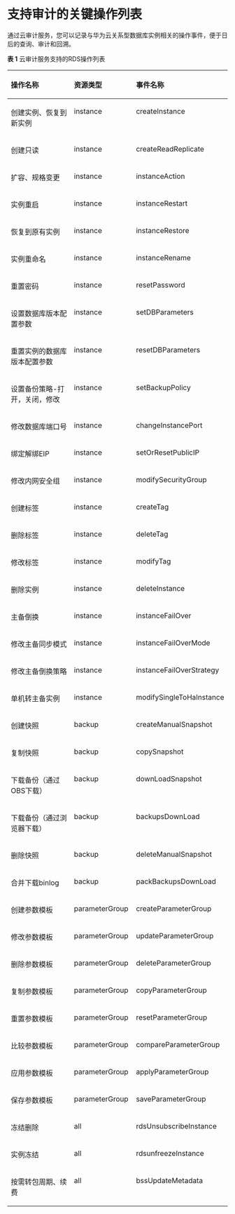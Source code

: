 # 支持审计的关键操作列表<a name="rds_pg_06_0004"></a>

通过云审计服务，您可以记录与华为云关系型数据库实例相关的操作事件，便于日后的查询、审计和回溯。

**表 1**  云审计服务支持的RDS操作列表

<a name="rds_06_0004_table27743863194823"></a>
<table><thead align="left"><tr id="rds_06_0004_r7f44d07f1a7e4ab497849a732991fed3"><th class="cellrowborder" valign="top" width="42.54%" id="mcps1.2.4.1.1"><p id="rds_06_0004_a63fd6e5d562f4282bd32649f4a854de8"><a name="rds_06_0004_a63fd6e5d562f4282bd32649f4a854de8"></a><a name="rds_06_0004_a63fd6e5d562f4282bd32649f4a854de8"></a><strong id="rds_06_0004_zh-cn_topic_0100240370_b726976511613"><a name="rds_06_0004_zh-cn_topic_0100240370_b726976511613"></a><a name="rds_06_0004_zh-cn_topic_0100240370_b726976511613"></a>操作名称</strong></p>
</th>
<th class="cellrowborder" valign="top" width="28.449999999999996%" id="mcps1.2.4.1.2"><p id="rds_06_0004_a0a92d786e2224a2a8d4deb79e5bd168e"><a name="rds_06_0004_a0a92d786e2224a2a8d4deb79e5bd168e"></a><a name="rds_06_0004_a0a92d786e2224a2a8d4deb79e5bd168e"></a><strong id="rds_06_0004_a9430514f195a4b62b833818f12495e16"><a name="rds_06_0004_a9430514f195a4b62b833818f12495e16"></a><a name="rds_06_0004_a9430514f195a4b62b833818f12495e16"></a>资源类型</strong></p>
</th>
<th class="cellrowborder" valign="top" width="29.01%" id="mcps1.2.4.1.3"><p id="rds_06_0004_ae1d2b2f997f0470ab6de7eeba1d14f39"><a name="rds_06_0004_ae1d2b2f997f0470ab6de7eeba1d14f39"></a><a name="rds_06_0004_ae1d2b2f997f0470ab6de7eeba1d14f39"></a><strong id="rds_06_0004_a33cb9fe8828b4f27881562cc9616018e"><a name="rds_06_0004_a33cb9fe8828b4f27881562cc9616018e"></a><a name="rds_06_0004_a33cb9fe8828b4f27881562cc9616018e"></a>事件名称</strong></p>
</th>
</tr>
</thead>
<tbody><tr id="rds_06_0004_rd5d58084a7d9466d9d8d525b49beece9"><td class="cellrowborder" valign="top" width="42.54%" headers="mcps1.2.4.1.1 "><p id="rds_06_0004_af7e5728f6d764ff5ab332ee110252aef"><a name="rds_06_0004_af7e5728f6d764ff5ab332ee110252aef"></a><a name="rds_06_0004_af7e5728f6d764ff5ab332ee110252aef"></a>创建实例、恢复到新实例</p>
</td>
<td class="cellrowborder" valign="top" width="28.449999999999996%" headers="mcps1.2.4.1.2 "><p id="rds_06_0004_af825779a9cd54e738b3d639508529df4"><a name="rds_06_0004_af825779a9cd54e738b3d639508529df4"></a><a name="rds_06_0004_af825779a9cd54e738b3d639508529df4"></a>instance</p>
</td>
<td class="cellrowborder" valign="top" width="29.01%" headers="mcps1.2.4.1.3 "><p id="rds_06_0004_a0a5e47f01d004f469067ead9f4ce02e0"><a name="rds_06_0004_a0a5e47f01d004f469067ead9f4ce02e0"></a><a name="rds_06_0004_a0a5e47f01d004f469067ead9f4ce02e0"></a>createInstance</p>
</td>
</tr>
<tr id="rds_06_0004_r5e6aedcb2aac46808bbc406ccfa72a70"><td class="cellrowborder" valign="top" width="42.54%" headers="mcps1.2.4.1.1 "><p id="rds_06_0004_zh-cn_topic_0100240370_p467992810535"><a name="rds_06_0004_zh-cn_topic_0100240370_p467992810535"></a><a name="rds_06_0004_zh-cn_topic_0100240370_p467992810535"></a>创建只读</p>
</td>
<td class="cellrowborder" valign="top" width="28.449999999999996%" headers="mcps1.2.4.1.2 "><p id="rds_06_0004_a44ed0967776848f9bd337ec45ff25b2a"><a name="rds_06_0004_a44ed0967776848f9bd337ec45ff25b2a"></a><a name="rds_06_0004_a44ed0967776848f9bd337ec45ff25b2a"></a>instance</p>
</td>
<td class="cellrowborder" valign="top" width="29.01%" headers="mcps1.2.4.1.3 "><p id="rds_06_0004_aca9c9a8053534fd193e6e552aaf59014"><a name="rds_06_0004_aca9c9a8053534fd193e6e552aaf59014"></a><a name="rds_06_0004_aca9c9a8053534fd193e6e552aaf59014"></a>createReadReplicate</p>
</td>
</tr>
<tr id="rds_06_0004_r36e06c63d1334c1490d62de6cfa24e65"><td class="cellrowborder" valign="top" width="42.54%" headers="mcps1.2.4.1.1 "><p id="rds_06_0004_ad9998ab28d504bd4aeb2baa958b10bd1"><a name="rds_06_0004_ad9998ab28d504bd4aeb2baa958b10bd1"></a><a name="rds_06_0004_ad9998ab28d504bd4aeb2baa958b10bd1"></a>扩容、规格变更</p>
</td>
<td class="cellrowborder" valign="top" width="28.449999999999996%" headers="mcps1.2.4.1.2 "><p id="rds_06_0004_zh-cn_topic_0100240370_p418869210749"><a name="rds_06_0004_zh-cn_topic_0100240370_p418869210749"></a><a name="rds_06_0004_zh-cn_topic_0100240370_p418869210749"></a>instance</p>
</td>
<td class="cellrowborder" valign="top" width="29.01%" headers="mcps1.2.4.1.3 "><p id="rds_06_0004_af5d36c8ee6934b4b84265525bbe7aa24"><a name="rds_06_0004_af5d36c8ee6934b4b84265525bbe7aa24"></a><a name="rds_06_0004_af5d36c8ee6934b4b84265525bbe7aa24"></a>instanceAction</p>
</td>
</tr>
<tr id="rds_06_0004_row1717353295215"><td class="cellrowborder" valign="top" width="42.54%" headers="mcps1.2.4.1.1 "><p id="rds_06_0004_p9174123213522"><a name="rds_06_0004_p9174123213522"></a><a name="rds_06_0004_p9174123213522"></a>实例重启</p>
</td>
<td class="cellrowborder" valign="top" width="28.449999999999996%" headers="mcps1.2.4.1.2 "><p id="rds_06_0004_p4174163225211"><a name="rds_06_0004_p4174163225211"></a><a name="rds_06_0004_p4174163225211"></a>instance</p>
</td>
<td class="cellrowborder" valign="top" width="29.01%" headers="mcps1.2.4.1.3 "><p id="rds_06_0004_p151752321520"><a name="rds_06_0004_p151752321520"></a><a name="rds_06_0004_p151752321520"></a>instanceRestart</p>
</td>
</tr>
<tr id="rds_06_0004_row562183515218"><td class="cellrowborder" valign="top" width="42.54%" headers="mcps1.2.4.1.1 "><p id="rds_06_0004_p17621183517524"><a name="rds_06_0004_p17621183517524"></a><a name="rds_06_0004_p17621183517524"></a>恢复到原有实例</p>
</td>
<td class="cellrowborder" valign="top" width="28.449999999999996%" headers="mcps1.2.4.1.2 "><p id="rds_06_0004_p1962113357528"><a name="rds_06_0004_p1962113357528"></a><a name="rds_06_0004_p1962113357528"></a>instance</p>
</td>
<td class="cellrowborder" valign="top" width="29.01%" headers="mcps1.2.4.1.3 "><p id="rds_06_0004_p106211735165214"><a name="rds_06_0004_p106211735165214"></a><a name="rds_06_0004_p106211735165214"></a>instanceRestore</p>
</td>
</tr>
<tr id="rds_06_0004_row18494121461116"><td class="cellrowborder" valign="top" width="42.54%" headers="mcps1.2.4.1.1 "><p id="rds_06_0004_p549451481112"><a name="rds_06_0004_p549451481112"></a><a name="rds_06_0004_p549451481112"></a>实例重命名</p>
</td>
<td class="cellrowborder" valign="top" width="28.449999999999996%" headers="mcps1.2.4.1.2 "><p id="rds_06_0004_p55881634141112"><a name="rds_06_0004_p55881634141112"></a><a name="rds_06_0004_p55881634141112"></a>instance</p>
</td>
<td class="cellrowborder" valign="top" width="29.01%" headers="mcps1.2.4.1.3 "><p id="rds_06_0004_p4494814121119"><a name="rds_06_0004_p4494814121119"></a><a name="rds_06_0004_p4494814121119"></a>instanceRename</p>
</td>
</tr>
<tr id="rds_06_0004_r482e2acb5e5b4444aa055dac4b80afbc"><td class="cellrowborder" valign="top" width="42.54%" headers="mcps1.2.4.1.1 "><p id="rds_06_0004_a7c65853862154605a40a60d060affcad"><a name="rds_06_0004_a7c65853862154605a40a60d060affcad"></a><a name="rds_06_0004_a7c65853862154605a40a60d060affcad"></a>重置密码</p>
</td>
<td class="cellrowborder" valign="top" width="28.449999999999996%" headers="mcps1.2.4.1.2 "><p id="rds_06_0004_a37c650fab97a4eef8b7913ac7956c8a4"><a name="rds_06_0004_a37c650fab97a4eef8b7913ac7956c8a4"></a><a name="rds_06_0004_a37c650fab97a4eef8b7913ac7956c8a4"></a>instance</p>
</td>
<td class="cellrowborder" valign="top" width="29.01%" headers="mcps1.2.4.1.3 "><p id="rds_06_0004_a6a482a4842ed4e53a9d67b25d9b0e53d"><a name="rds_06_0004_a6a482a4842ed4e53a9d67b25d9b0e53d"></a><a name="rds_06_0004_a6a482a4842ed4e53a9d67b25d9b0e53d"></a>resetPassword</p>
</td>
</tr>
<tr id="rds_06_0004_rcc318f6fd2274c3c8a3649709d1144a7"><td class="cellrowborder" valign="top" width="42.54%" headers="mcps1.2.4.1.1 "><p id="rds_06_0004_a7a7bffd693f3466f9d31d13469cdd6be"><a name="rds_06_0004_a7a7bffd693f3466f9d31d13469cdd6be"></a><a name="rds_06_0004_a7a7bffd693f3466f9d31d13469cdd6be"></a>设置数据库版本配置参数</p>
</td>
<td class="cellrowborder" valign="top" width="28.449999999999996%" headers="mcps1.2.4.1.2 "><p id="rds_06_0004_a639badc3a3be4f37913cce4cf4b377dc"><a name="rds_06_0004_a639badc3a3be4f37913cce4cf4b377dc"></a><a name="rds_06_0004_a639badc3a3be4f37913cce4cf4b377dc"></a>instance</p>
</td>
<td class="cellrowborder" valign="top" width="29.01%" headers="mcps1.2.4.1.3 "><p id="rds_06_0004_afdb2067fb8fd4cfa8a17e3d582f0670b"><a name="rds_06_0004_afdb2067fb8fd4cfa8a17e3d582f0670b"></a><a name="rds_06_0004_afdb2067fb8fd4cfa8a17e3d582f0670b"></a>setDBParameters</p>
</td>
</tr>
<tr id="rds_06_0004_rb781d0d5a20344ef967e7983a4a4ab43"><td class="cellrowborder" valign="top" width="42.54%" headers="mcps1.2.4.1.1 "><p id="rds_06_0004_a495cfb49685e4267b6da2d2432b075b4"><a name="rds_06_0004_a495cfb49685e4267b6da2d2432b075b4"></a><a name="rds_06_0004_a495cfb49685e4267b6da2d2432b075b4"></a>重置实例的数据库版本配置参数</p>
</td>
<td class="cellrowborder" valign="top" width="28.449999999999996%" headers="mcps1.2.4.1.2 "><p id="rds_06_0004_aa4a1acaa029a4e6fa6557bc684e4430d"><a name="rds_06_0004_aa4a1acaa029a4e6fa6557bc684e4430d"></a><a name="rds_06_0004_aa4a1acaa029a4e6fa6557bc684e4430d"></a>instance</p>
</td>
<td class="cellrowborder" valign="top" width="29.01%" headers="mcps1.2.4.1.3 "><p id="rds_06_0004_a4836101430dc4824978406d24413d0c6"><a name="rds_06_0004_a4836101430dc4824978406d24413d0c6"></a><a name="rds_06_0004_a4836101430dc4824978406d24413d0c6"></a>resetDBParameters</p>
</td>
</tr>
<tr id="rds_06_0004_r29eefbd82d204cc89a2164bba22d1a37"><td class="cellrowborder" valign="top" width="42.54%" headers="mcps1.2.4.1.1 "><p id="rds_06_0004_aa630277a78114119abe09b236bd3d341"><a name="rds_06_0004_aa630277a78114119abe09b236bd3d341"></a><a name="rds_06_0004_aa630277a78114119abe09b236bd3d341"></a>设置备份策略-打开，关闭，修改</p>
</td>
<td class="cellrowborder" valign="top" width="28.449999999999996%" headers="mcps1.2.4.1.2 "><p id="rds_06_0004_a7b2472afe98f44acae5596980479fa6e"><a name="rds_06_0004_a7b2472afe98f44acae5596980479fa6e"></a><a name="rds_06_0004_a7b2472afe98f44acae5596980479fa6e"></a>instance</p>
</td>
<td class="cellrowborder" valign="top" width="29.01%" headers="mcps1.2.4.1.3 "><p id="rds_06_0004_a9daf9c2cd9d547778dd68403785cafff"><a name="rds_06_0004_a9daf9c2cd9d547778dd68403785cafff"></a><a name="rds_06_0004_a9daf9c2cd9d547778dd68403785cafff"></a>setBackupPolicy</p>
</td>
</tr>
<tr id="rds_06_0004_rfe097bd8b106470fb9240510a8a1b1b9"><td class="cellrowborder" valign="top" width="42.54%" headers="mcps1.2.4.1.1 "><p id="rds_06_0004_a6679423693da4bd58b784354f70554b2"><a name="rds_06_0004_a6679423693da4bd58b784354f70554b2"></a><a name="rds_06_0004_a6679423693da4bd58b784354f70554b2"></a>修改数据库端口号</p>
</td>
<td class="cellrowborder" valign="top" width="28.449999999999996%" headers="mcps1.2.4.1.2 "><p id="rds_06_0004_abe3ac105e1d2478fb497130e328eb1ce"><a name="rds_06_0004_abe3ac105e1d2478fb497130e328eb1ce"></a><a name="rds_06_0004_abe3ac105e1d2478fb497130e328eb1ce"></a>instance</p>
</td>
<td class="cellrowborder" valign="top" width="29.01%" headers="mcps1.2.4.1.3 "><p id="rds_06_0004_a9cb63d4194fa43aea4c4f4d4f7f5ddec"><a name="rds_06_0004_a9cb63d4194fa43aea4c4f4d4f7f5ddec"></a><a name="rds_06_0004_a9cb63d4194fa43aea4c4f4d4f7f5ddec"></a>changeInstancePort</p>
</td>
</tr>
<tr id="rds_06_0004_r9068978436f9458696c8c92c74676a89"><td class="cellrowborder" valign="top" width="42.54%" headers="mcps1.2.4.1.1 "><p id="rds_06_0004_zh-cn_topic_0100240370_p24834310535"><a name="rds_06_0004_zh-cn_topic_0100240370_p24834310535"></a><a name="rds_06_0004_zh-cn_topic_0100240370_p24834310535"></a>绑定解绑EIP</p>
</td>
<td class="cellrowborder" valign="top" width="28.449999999999996%" headers="mcps1.2.4.1.2 "><p id="rds_06_0004_zh-cn_topic_0100240370_p824076810749"><a name="rds_06_0004_zh-cn_topic_0100240370_p824076810749"></a><a name="rds_06_0004_zh-cn_topic_0100240370_p824076810749"></a>instance</p>
</td>
<td class="cellrowborder" valign="top" width="29.01%" headers="mcps1.2.4.1.3 "><p id="rds_06_0004_ae011557d77d84908a68ae149eff2b357"><a name="rds_06_0004_ae011557d77d84908a68ae149eff2b357"></a><a name="rds_06_0004_ae011557d77d84908a68ae149eff2b357"></a>setOrResetPublicIP</p>
</td>
</tr>
<tr id="rds_06_0004_r32eb910448094ba8bf94a050804a2ffb"><td class="cellrowborder" valign="top" width="42.54%" headers="mcps1.2.4.1.1 "><p id="rds_06_0004_ad5a6e76acc1948929092d580fc8e0ae8"><a name="rds_06_0004_ad5a6e76acc1948929092d580fc8e0ae8"></a><a name="rds_06_0004_ad5a6e76acc1948929092d580fc8e0ae8"></a>修改内网安全组</p>
</td>
<td class="cellrowborder" valign="top" width="28.449999999999996%" headers="mcps1.2.4.1.2 "><p id="rds_06_0004_a3a85043170494548ad872105c934799f"><a name="rds_06_0004_a3a85043170494548ad872105c934799f"></a><a name="rds_06_0004_a3a85043170494548ad872105c934799f"></a>instance</p>
</td>
<td class="cellrowborder" valign="top" width="29.01%" headers="mcps1.2.4.1.3 "><p id="rds_06_0004_af6e7f371fd334a14a727db3f9423868f"><a name="rds_06_0004_af6e7f371fd334a14a727db3f9423868f"></a><a name="rds_06_0004_af6e7f371fd334a14a727db3f9423868f"></a>modifySecurityGroup</p>
</td>
</tr>
<tr id="rds_06_0004_r0bc37b1afd114009bce9c986a9c6f394"><td class="cellrowborder" valign="top" width="42.54%" headers="mcps1.2.4.1.1 "><p id="rds_06_0004_ae6ca7c6647db4fd78c2ea7a1bd079784"><a name="rds_06_0004_ae6ca7c6647db4fd78c2ea7a1bd079784"></a><a name="rds_06_0004_ae6ca7c6647db4fd78c2ea7a1bd079784"></a>创建标签</p>
</td>
<td class="cellrowborder" valign="top" width="28.449999999999996%" headers="mcps1.2.4.1.2 "><p id="rds_06_0004_acb123bc8da1442a9a1e98629a8888bc2"><a name="rds_06_0004_acb123bc8da1442a9a1e98629a8888bc2"></a><a name="rds_06_0004_acb123bc8da1442a9a1e98629a8888bc2"></a>instance</p>
</td>
<td class="cellrowborder" valign="top" width="29.01%" headers="mcps1.2.4.1.3 "><p id="rds_06_0004_abda1c24b03b147419e53c681dc95965a"><a name="rds_06_0004_abda1c24b03b147419e53c681dc95965a"></a><a name="rds_06_0004_abda1c24b03b147419e53c681dc95965a"></a>createTag</p>
</td>
</tr>
<tr id="rds_06_0004_r882010fcb0604a53ad7686a898dc824c"><td class="cellrowborder" valign="top" width="42.54%" headers="mcps1.2.4.1.1 "><p id="rds_06_0004_a2f35e46f3fbb4554b5477ae9c5e76b5b"><a name="rds_06_0004_a2f35e46f3fbb4554b5477ae9c5e76b5b"></a><a name="rds_06_0004_a2f35e46f3fbb4554b5477ae9c5e76b5b"></a>删除标签</p>
</td>
<td class="cellrowborder" valign="top" width="28.449999999999996%" headers="mcps1.2.4.1.2 "><p id="rds_06_0004_zh-cn_topic_0100240370_p178320210749"><a name="rds_06_0004_zh-cn_topic_0100240370_p178320210749"></a><a name="rds_06_0004_zh-cn_topic_0100240370_p178320210749"></a>instance</p>
</td>
<td class="cellrowborder" valign="top" width="29.01%" headers="mcps1.2.4.1.3 "><p id="rds_06_0004_a59d38e8bd6884dc290e3e30cf4e0a86f"><a name="rds_06_0004_a59d38e8bd6884dc290e3e30cf4e0a86f"></a><a name="rds_06_0004_a59d38e8bd6884dc290e3e30cf4e0a86f"></a>deleteTag</p>
</td>
</tr>
<tr id="rds_06_0004_rea7b8a9b9dbf44a7a7a4349b096889e6"><td class="cellrowborder" valign="top" width="42.54%" headers="mcps1.2.4.1.1 "><p id="rds_06_0004_a843f09db02c046e1933b627dcb9d37d7"><a name="rds_06_0004_a843f09db02c046e1933b627dcb9d37d7"></a><a name="rds_06_0004_a843f09db02c046e1933b627dcb9d37d7"></a>修改标签</p>
</td>
<td class="cellrowborder" valign="top" width="28.449999999999996%" headers="mcps1.2.4.1.2 "><p id="rds_06_0004_af5cf210a22664504b30e955d27b2603a"><a name="rds_06_0004_af5cf210a22664504b30e955d27b2603a"></a><a name="rds_06_0004_af5cf210a22664504b30e955d27b2603a"></a>instance</p>
</td>
<td class="cellrowborder" valign="top" width="29.01%" headers="mcps1.2.4.1.3 "><p id="rds_06_0004_ae990bcd75a1448e4954e0f672322f893"><a name="rds_06_0004_ae990bcd75a1448e4954e0f672322f893"></a><a name="rds_06_0004_ae990bcd75a1448e4954e0f672322f893"></a>modifyTag</p>
</td>
</tr>
<tr id="rds_06_0004_rcbefd233a4214b6c934673228c750c31"><td class="cellrowborder" valign="top" width="42.54%" headers="mcps1.2.4.1.1 "><p id="rds_06_0004_a6126bb86508f4686956d028817e507da"><a name="rds_06_0004_a6126bb86508f4686956d028817e507da"></a><a name="rds_06_0004_a6126bb86508f4686956d028817e507da"></a>删除实例</p>
</td>
<td class="cellrowborder" valign="top" width="28.449999999999996%" headers="mcps1.2.4.1.2 "><p id="rds_06_0004_a019b3caa778e4746a012c9b44a037a9f"><a name="rds_06_0004_a019b3caa778e4746a012c9b44a037a9f"></a><a name="rds_06_0004_a019b3caa778e4746a012c9b44a037a9f"></a>instance</p>
</td>
<td class="cellrowborder" valign="top" width="29.01%" headers="mcps1.2.4.1.3 "><p id="rds_06_0004_a747ccab3f97d455cbde1c8a754d35aa8"><a name="rds_06_0004_a747ccab3f97d455cbde1c8a754d35aa8"></a><a name="rds_06_0004_a747ccab3f97d455cbde1c8a754d35aa8"></a>deleteInstance</p>
</td>
</tr>
<tr id="rds_06_0004_row832132710402"><td class="cellrowborder" valign="top" width="42.54%" headers="mcps1.2.4.1.1 "><p id="rds_06_0004_p591018166414"><a name="rds_06_0004_p591018166414"></a><a name="rds_06_0004_p591018166414"></a>主备倒换</p>
</td>
<td class="cellrowborder" valign="top" width="28.449999999999996%" headers="mcps1.2.4.1.2 "><p id="rds_06_0004_p5910916845"><a name="rds_06_0004_p5910916845"></a><a name="rds_06_0004_p5910916845"></a>instance</p>
</td>
<td class="cellrowborder" valign="top" width="29.01%" headers="mcps1.2.4.1.3 "><p id="rds_06_0004_p1991011611415"><a name="rds_06_0004_p1991011611415"></a><a name="rds_06_0004_p1991011611415"></a>instanceFailOver</p>
</td>
</tr>
<tr id="rds_06_0004_row972972610142"><td class="cellrowborder" valign="top" width="42.54%" headers="mcps1.2.4.1.1 "><p id="rds_06_0004_p1441912425143"><a name="rds_06_0004_p1441912425143"></a><a name="rds_06_0004_p1441912425143"></a>修改主备同步模式</p>
</td>
<td class="cellrowborder" valign="top" width="28.449999999999996%" headers="mcps1.2.4.1.2 "><p id="rds_06_0004_p835365761418"><a name="rds_06_0004_p835365761418"></a><a name="rds_06_0004_p835365761418"></a>instance</p>
</td>
<td class="cellrowborder" valign="top" width="29.01%" headers="mcps1.2.4.1.3 "><p id="rds_06_0004_p69414814144"><a name="rds_06_0004_p69414814144"></a><a name="rds_06_0004_p69414814144"></a>instanceFailOverMode</p>
</td>
</tr>
<tr id="rds_06_0004_row059182410147"><td class="cellrowborder" valign="top" width="42.54%" headers="mcps1.2.4.1.1 "><p id="rds_06_0004_p541904251419"><a name="rds_06_0004_p541904251419"></a><a name="rds_06_0004_p541904251419"></a>修改主备倒换策略</p>
</td>
<td class="cellrowborder" valign="top" width="28.449999999999996%" headers="mcps1.2.4.1.2 "><p id="rds_06_0004_p19236115801416"><a name="rds_06_0004_p19236115801416"></a><a name="rds_06_0004_p19236115801416"></a>instance</p>
</td>
<td class="cellrowborder" valign="top" width="29.01%" headers="mcps1.2.4.1.3 "><p id="rds_06_0004_p13946483146"><a name="rds_06_0004_p13946483146"></a><a name="rds_06_0004_p13946483146"></a>instanceFailOverStrategy</p>
</td>
</tr>
<tr id="rds_06_0004_row9927132910406"><td class="cellrowborder" valign="top" width="42.54%" headers="mcps1.2.4.1.1 "><p id="rds_06_0004_p5683345100"><a name="rds_06_0004_p5683345100"></a><a name="rds_06_0004_p5683345100"></a>单机转主备实例</p>
</td>
<td class="cellrowborder" valign="top" width="28.449999999999996%" headers="mcps1.2.4.1.2 "><p id="rds_06_0004_p468313414101"><a name="rds_06_0004_p468313414101"></a><a name="rds_06_0004_p468313414101"></a>instance</p>
</td>
<td class="cellrowborder" valign="top" width="29.01%" headers="mcps1.2.4.1.3 "><p id="rds_06_0004_p17239302110"><a name="rds_06_0004_p17239302110"></a><a name="rds_06_0004_p17239302110"></a>modifySingleToHaInstance</p>
</td>
</tr>
<tr id="rds_06_0004_rf3b23d8780604636a608a10ea41d404a"><td class="cellrowborder" valign="top" width="42.54%" headers="mcps1.2.4.1.1 "><p id="rds_06_0004_zh-cn_topic_0100240370_p525050710535"><a name="rds_06_0004_zh-cn_topic_0100240370_p525050710535"></a><a name="rds_06_0004_zh-cn_topic_0100240370_p525050710535"></a>创建快照</p>
</td>
<td class="cellrowborder" valign="top" width="28.449999999999996%" headers="mcps1.2.4.1.2 "><p id="rds_06_0004_a2f50cfae5f924fd099e608d442a72dae"><a name="rds_06_0004_a2f50cfae5f924fd099e608d442a72dae"></a><a name="rds_06_0004_a2f50cfae5f924fd099e608d442a72dae"></a>backup</p>
</td>
<td class="cellrowborder" valign="top" width="29.01%" headers="mcps1.2.4.1.3 "><p id="rds_06_0004_a03a599069a1e44808ac7ef0930886295"><a name="rds_06_0004_a03a599069a1e44808ac7ef0930886295"></a><a name="rds_06_0004_a03a599069a1e44808ac7ef0930886295"></a>createManualSnapshot</p>
</td>
</tr>
<tr id="rds_06_0004_r9f9d1e0e2e7e462191624e52baf3be74"><td class="cellrowborder" valign="top" width="42.54%" headers="mcps1.2.4.1.1 "><p id="rds_06_0004_zh-cn_topic_0100240370_p241488010535"><a name="rds_06_0004_zh-cn_topic_0100240370_p241488010535"></a><a name="rds_06_0004_zh-cn_topic_0100240370_p241488010535"></a>复制快照</p>
</td>
<td class="cellrowborder" valign="top" width="28.449999999999996%" headers="mcps1.2.4.1.2 "><p id="rds_06_0004_aaadf908e01064c738be8943010d3058d"><a name="rds_06_0004_aaadf908e01064c738be8943010d3058d"></a><a name="rds_06_0004_aaadf908e01064c738be8943010d3058d"></a>backup</p>
</td>
<td class="cellrowborder" valign="top" width="29.01%" headers="mcps1.2.4.1.3 "><p id="rds_06_0004_a9618e8d61314469f92f2660c14519e85"><a name="rds_06_0004_a9618e8d61314469f92f2660c14519e85"></a><a name="rds_06_0004_a9618e8d61314469f92f2660c14519e85"></a>copySnapshot</p>
</td>
</tr>
<tr id="rds_06_0004_row362114441517"><td class="cellrowborder" valign="top" width="42.54%" headers="mcps1.2.4.1.1 "><p id="rds_06_0004_p106224418152"><a name="rds_06_0004_p106224418152"></a><a name="rds_06_0004_p106224418152"></a>下载备份（通过OBS下载）</p>
</td>
<td class="cellrowborder" valign="top" width="28.449999999999996%" headers="mcps1.2.4.1.2 "><p id="rds_06_0004_p69031419141612"><a name="rds_06_0004_p69031419141612"></a><a name="rds_06_0004_p69031419141612"></a>backup</p>
</td>
<td class="cellrowborder" valign="top" width="29.01%" headers="mcps1.2.4.1.3 "><p id="rds_06_0004_p19625445157"><a name="rds_06_0004_p19625445157"></a><a name="rds_06_0004_p19625445157"></a>downLoadSnapshot</p>
</td>
</tr>
<tr id="rds_06_0004_row19368519217"><td class="cellrowborder" valign="top" width="42.54%" headers="mcps1.2.4.1.1 "><p id="rds_06_0004_p183765122115"><a name="rds_06_0004_p183765122115"></a><a name="rds_06_0004_p183765122115"></a>下载备份（通过浏览器下载）</p>
</td>
<td class="cellrowborder" valign="top" width="28.449999999999996%" headers="mcps1.2.4.1.2 "><p id="rds_06_0004_p999816017227"><a name="rds_06_0004_p999816017227"></a><a name="rds_06_0004_p999816017227"></a>backup</p>
</td>
<td class="cellrowborder" valign="top" width="29.01%" headers="mcps1.2.4.1.3 "><p id="rds_06_0004_p1237951162115"><a name="rds_06_0004_p1237951162115"></a><a name="rds_06_0004_p1237951162115"></a>backupsDownLoad</p>
</td>
</tr>
<tr id="rds_06_0004_rfe6b9fd03217482482a7f4bcb2e7efb9"><td class="cellrowborder" valign="top" width="42.54%" headers="mcps1.2.4.1.1 "><p id="rds_06_0004_afac2b142d1664a62b26d643093caed8d"><a name="rds_06_0004_afac2b142d1664a62b26d643093caed8d"></a><a name="rds_06_0004_afac2b142d1664a62b26d643093caed8d"></a>删除快照</p>
</td>
<td class="cellrowborder" valign="top" width="28.449999999999996%" headers="mcps1.2.4.1.2 "><p id="rds_06_0004_afb26287fdb0d4fad9a0a2a9f295034c7"><a name="rds_06_0004_afb26287fdb0d4fad9a0a2a9f295034c7"></a><a name="rds_06_0004_afb26287fdb0d4fad9a0a2a9f295034c7"></a>backup</p>
</td>
<td class="cellrowborder" valign="top" width="29.01%" headers="mcps1.2.4.1.3 "><p id="rds_06_0004_a256215ff7c934326a46cbae95ac060a7"><a name="rds_06_0004_a256215ff7c934326a46cbae95ac060a7"></a><a name="rds_06_0004_a256215ff7c934326a46cbae95ac060a7"></a>deleteManualSnapshot</p>
</td>
</tr>
<tr id="rds_06_0004_row13216163574414"><td class="cellrowborder" valign="top" width="42.54%" headers="mcps1.2.4.1.1 "><p id="rds_06_0004_p6217193514448"><a name="rds_06_0004_p6217193514448"></a><a name="rds_06_0004_p6217193514448"></a>合并下载binlog</p>
</td>
<td class="cellrowborder" valign="top" width="28.449999999999996%" headers="mcps1.2.4.1.2 "><p id="rds_06_0004_p18613104634411"><a name="rds_06_0004_p18613104634411"></a><a name="rds_06_0004_p18613104634411"></a>backup</p>
</td>
<td class="cellrowborder" valign="top" width="29.01%" headers="mcps1.2.4.1.3 "><p id="rds_06_0004_p321773516442"><a name="rds_06_0004_p321773516442"></a><a name="rds_06_0004_p321773516442"></a>packBackupsDownLoad</p>
</td>
</tr>
<tr id="rds_06_0004_r93ed7975c035413498350d53d6bcb98f"><td class="cellrowborder" valign="top" width="42.54%" headers="mcps1.2.4.1.1 "><p id="rds_06_0004_a84f16655b0af40c88592e22ed7545c78"><a name="rds_06_0004_a84f16655b0af40c88592e22ed7545c78"></a><a name="rds_06_0004_a84f16655b0af40c88592e22ed7545c78"></a>创建参数模板</p>
</td>
<td class="cellrowborder" valign="top" width="28.449999999999996%" headers="mcps1.2.4.1.2 "><p id="rds_06_0004_afc8f1ad0765f45618c84e36ae9efbcdf"><a name="rds_06_0004_afc8f1ad0765f45618c84e36ae9efbcdf"></a><a name="rds_06_0004_afc8f1ad0765f45618c84e36ae9efbcdf"></a>parameterGroup</p>
</td>
<td class="cellrowborder" valign="top" width="29.01%" headers="mcps1.2.4.1.3 "><p id="rds_06_0004_ac80a41dd21114db789b7bdc8a1ea7406"><a name="rds_06_0004_ac80a41dd21114db789b7bdc8a1ea7406"></a><a name="rds_06_0004_ac80a41dd21114db789b7bdc8a1ea7406"></a>createParameterGroup</p>
</td>
</tr>
<tr id="rds_06_0004_r25e619c799314e318bb71987d1c08130"><td class="cellrowborder" valign="top" width="42.54%" headers="mcps1.2.4.1.1 "><p id="rds_06_0004_zh-cn_topic_0100240370_p719530510535"><a name="rds_06_0004_zh-cn_topic_0100240370_p719530510535"></a><a name="rds_06_0004_zh-cn_topic_0100240370_p719530510535"></a>修改参数模板</p>
</td>
<td class="cellrowborder" valign="top" width="28.449999999999996%" headers="mcps1.2.4.1.2 "><p id="rds_06_0004_p194381651182713"><a name="rds_06_0004_p194381651182713"></a><a name="rds_06_0004_p194381651182713"></a>parameterGroup</p>
</td>
<td class="cellrowborder" valign="top" width="29.01%" headers="mcps1.2.4.1.3 "><p id="rds_06_0004_af5dbfd32626142a8a0c81fb375ea4251"><a name="rds_06_0004_af5dbfd32626142a8a0c81fb375ea4251"></a><a name="rds_06_0004_af5dbfd32626142a8a0c81fb375ea4251"></a>updateParameterGroup</p>
</td>
</tr>
<tr id="rds_06_0004_r4c36aaf73ad5434ea19531192026b26b"><td class="cellrowborder" valign="top" width="42.54%" headers="mcps1.2.4.1.1 "><p id="rds_06_0004_a3c61db77c20a4174962bbf3c765e8221"><a name="rds_06_0004_a3c61db77c20a4174962bbf3c765e8221"></a><a name="rds_06_0004_a3c61db77c20a4174962bbf3c765e8221"></a>删除参数模板</p>
</td>
<td class="cellrowborder" valign="top" width="28.449999999999996%" headers="mcps1.2.4.1.2 "><p id="rds_06_0004_p174476517274"><a name="rds_06_0004_p174476517274"></a><a name="rds_06_0004_p174476517274"></a>parameterGroup</p>
</td>
<td class="cellrowborder" valign="top" width="29.01%" headers="mcps1.2.4.1.3 "><p id="rds_06_0004_a5091b165705d4093845827e9618174c1"><a name="rds_06_0004_a5091b165705d4093845827e9618174c1"></a><a name="rds_06_0004_a5091b165705d4093845827e9618174c1"></a>deleteParameterGroup</p>
</td>
</tr>
<tr id="rds_06_0004_r9021082051c5494e8c4cc829028a208b"><td class="cellrowborder" valign="top" width="42.54%" headers="mcps1.2.4.1.1 "><p id="rds_06_0004_a966495c31a5e46b18e9a60ec8374f88d"><a name="rds_06_0004_a966495c31a5e46b18e9a60ec8374f88d"></a><a name="rds_06_0004_a966495c31a5e46b18e9a60ec8374f88d"></a>复制参数模板</p>
</td>
<td class="cellrowborder" valign="top" width="28.449999999999996%" headers="mcps1.2.4.1.2 "><p id="rds_06_0004_p74516513271"><a name="rds_06_0004_p74516513271"></a><a name="rds_06_0004_p74516513271"></a>parameterGroup</p>
</td>
<td class="cellrowborder" valign="top" width="29.01%" headers="mcps1.2.4.1.3 "><p id="rds_06_0004_a8513407846a04c58b4eec4bdd9a4eedb"><a name="rds_06_0004_a8513407846a04c58b4eec4bdd9a4eedb"></a><a name="rds_06_0004_a8513407846a04c58b4eec4bdd9a4eedb"></a>copyParameterGroup</p>
</td>
</tr>
<tr id="rds_06_0004_r69098a72ee9944aba0e578bdfaf5823c"><td class="cellrowborder" valign="top" width="42.54%" headers="mcps1.2.4.1.1 "><p id="rds_06_0004_a630ea64ad5cc499bad891c212ce06eee"><a name="rds_06_0004_a630ea64ad5cc499bad891c212ce06eee"></a><a name="rds_06_0004_a630ea64ad5cc499bad891c212ce06eee"></a>重置参数模板</p>
</td>
<td class="cellrowborder" valign="top" width="28.449999999999996%" headers="mcps1.2.4.1.2 "><p id="rds_06_0004_p144541051182710"><a name="rds_06_0004_p144541051182710"></a><a name="rds_06_0004_p144541051182710"></a>parameterGroup</p>
</td>
<td class="cellrowborder" valign="top" width="29.01%" headers="mcps1.2.4.1.3 "><p id="rds_06_0004_a80e1cc09373146628cf73624519fe4c9"><a name="rds_06_0004_a80e1cc09373146628cf73624519fe4c9"></a><a name="rds_06_0004_a80e1cc09373146628cf73624519fe4c9"></a>resetParameterGroup</p>
</td>
</tr>
<tr id="rds_06_0004_r6d8f78a0c1dc41f2a3cc709363e19cef"><td class="cellrowborder" valign="top" width="42.54%" headers="mcps1.2.4.1.1 "><p id="rds_06_0004_ae10377bbf28f40f8bb03731072ffc18b"><a name="rds_06_0004_ae10377bbf28f40f8bb03731072ffc18b"></a><a name="rds_06_0004_ae10377bbf28f40f8bb03731072ffc18b"></a>比较参数模板</p>
</td>
<td class="cellrowborder" valign="top" width="28.449999999999996%" headers="mcps1.2.4.1.2 "><p id="rds_06_0004_p19459125102711"><a name="rds_06_0004_p19459125102711"></a><a name="rds_06_0004_p19459125102711"></a>parameterGroup</p>
</td>
<td class="cellrowborder" valign="top" width="29.01%" headers="mcps1.2.4.1.3 "><p id="rds_06_0004_a0572ff1400944cd5abbe0bffa811dc7c"><a name="rds_06_0004_a0572ff1400944cd5abbe0bffa811dc7c"></a><a name="rds_06_0004_a0572ff1400944cd5abbe0bffa811dc7c"></a>compareParameterGroup</p>
</td>
</tr>
<tr id="rds_06_0004_r6e2b1aa947d144c3857c574b57df36fd"><td class="cellrowborder" valign="top" width="42.54%" headers="mcps1.2.4.1.1 "><p id="rds_06_0004_a5551bae8a28f45b4bde17e527496f5db"><a name="rds_06_0004_a5551bae8a28f45b4bde17e527496f5db"></a><a name="rds_06_0004_a5551bae8a28f45b4bde17e527496f5db"></a>应用参数模板</p>
</td>
<td class="cellrowborder" valign="top" width="28.449999999999996%" headers="mcps1.2.4.1.2 "><p id="rds_06_0004_p1464185117276"><a name="rds_06_0004_p1464185117276"></a><a name="rds_06_0004_p1464185117276"></a>parameterGroup</p>
</td>
<td class="cellrowborder" valign="top" width="29.01%" headers="mcps1.2.4.1.3 "><p id="rds_06_0004_a1082f514daab40b797aba6ee50312a0c"><a name="rds_06_0004_a1082f514daab40b797aba6ee50312a0c"></a><a name="rds_06_0004_a1082f514daab40b797aba6ee50312a0c"></a>applyParameterGroup</p>
</td>
</tr>
<tr id="rds_06_0004_row1625212112013"><td class="cellrowborder" valign="top" width="42.54%" headers="mcps1.2.4.1.1 "><p id="rds_06_0004_p4425182205"><a name="rds_06_0004_p4425182205"></a><a name="rds_06_0004_p4425182205"></a>保存参数模板</p>
</td>
<td class="cellrowborder" valign="top" width="28.449999999999996%" headers="mcps1.2.4.1.2 "><p id="rds_06_0004_p13789183118201"><a name="rds_06_0004_p13789183118201"></a><a name="rds_06_0004_p13789183118201"></a>parameterGroup</p>
</td>
<td class="cellrowborder" valign="top" width="29.01%" headers="mcps1.2.4.1.3 "><p id="rds_06_0004_p578920389209"><a name="rds_06_0004_p578920389209"></a><a name="rds_06_0004_p578920389209"></a>saveParameterGroup</p>
</td>
</tr>
<tr id="rds_06_0004_row221911582018"><td class="cellrowborder" valign="top" width="42.54%" headers="mcps1.2.4.1.1 "><p id="rds_06_0004_p1742181818200"><a name="rds_06_0004_p1742181818200"></a><a name="rds_06_0004_p1742181818200"></a>冻结删除</p>
</td>
<td class="cellrowborder" valign="top" width="28.449999999999996%" headers="mcps1.2.4.1.2 "><p id="rds_06_0004_p178933172012"><a name="rds_06_0004_p178933172012"></a><a name="rds_06_0004_p178933172012"></a>all</p>
</td>
<td class="cellrowborder" valign="top" width="29.01%" headers="mcps1.2.4.1.3 "><p id="rds_06_0004_p1790173811204"><a name="rds_06_0004_p1790173811204"></a><a name="rds_06_0004_p1790173811204"></a>rdsUnsubscribeInstance</p>
</td>
</tr>
<tr id="rds_06_0004_row859149132018"><td class="cellrowborder" valign="top" width="42.54%" headers="mcps1.2.4.1.1 "><p id="rds_06_0004_p1542191862012"><a name="rds_06_0004_p1542191862012"></a><a name="rds_06_0004_p1542191862012"></a>实例冻结</p>
</td>
<td class="cellrowborder" valign="top" width="28.449999999999996%" headers="mcps1.2.4.1.2 "><p id="rds_06_0004_p10789193119207"><a name="rds_06_0004_p10789193119207"></a><a name="rds_06_0004_p10789193119207"></a>all</p>
</td>
<td class="cellrowborder" valign="top" width="29.01%" headers="mcps1.2.4.1.3 "><p id="rds_06_0004_p1079033822011"><a name="rds_06_0004_p1079033822011"></a><a name="rds_06_0004_p1079033822011"></a>rdsunfreezeInstance</p>
</td>
</tr>
<tr id="rds_06_0004_row22511713112017"><td class="cellrowborder" valign="top" width="42.54%" headers="mcps1.2.4.1.1 "><p id="rds_06_0004_p114211822011"><a name="rds_06_0004_p114211822011"></a><a name="rds_06_0004_p114211822011"></a>按需转包周期、续费</p>
</td>
<td class="cellrowborder" valign="top" width="28.449999999999996%" headers="mcps1.2.4.1.2 "><p id="rds_06_0004_p2789123111201"><a name="rds_06_0004_p2789123111201"></a><a name="rds_06_0004_p2789123111201"></a>all</p>
</td>
<td class="cellrowborder" valign="top" width="29.01%" headers="mcps1.2.4.1.3 "><p id="rds_06_0004_p1379012383208"><a name="rds_06_0004_p1379012383208"></a><a name="rds_06_0004_p1379012383208"></a>bssUpdateMetadata</p>
</td>
</tr>
</tbody>
</table>

